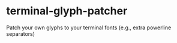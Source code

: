 # terminal-glyph-patcher
Patch your own glyphs to your terminal fonts (e.g., extra powerline separators)

